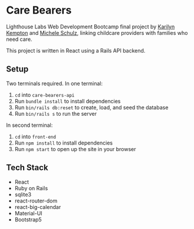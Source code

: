 # Care Bearers
Lighthouse Labs Web Development Bootcamp final project by [Karilyn Kempton](https://github.com/karilyn/) and [Michele Schulz](https://github.com/schmmv/), linking childcare providers with families who need care.

This project is written in React using a Rails API backend. 

## Setup
Two terminals required.
In one terminal:
1. `cd` into `care-bearers-api`
2. Run `bundle install` to install dependencies
3. Run `bin/rails db:reset` to create, load, and seed the database
4. Run `bin/rails s` to run the server

In second terminal:
1. `cd` into `front-end`
2. Run `npm install` to install dependencies
3. Run `npm start` to open up the site in your browser

## Tech Stack
- React
- Ruby on Rails
- sqlite3
- react-router-dom
- react-big-calendar
- Material-UI
- Bootstrap5
